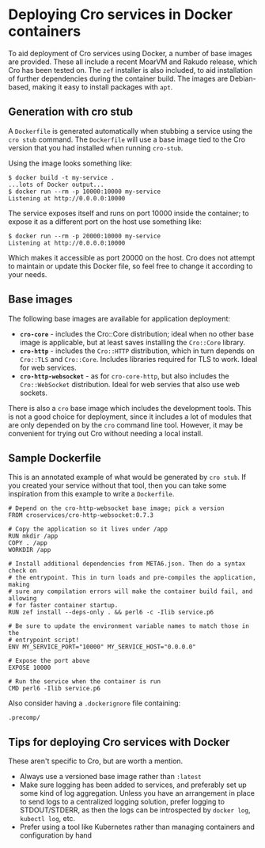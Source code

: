 # Deploying Cro services in Docker containers

To aid deployment of Cro services using Docker, a number of base images are
provided. These all include a recent MoarVM and Rakudo release, which Cro has
been tested on. The `zef` installer is also included, to aid installation of
further dependencies during the container build. The images are Debian-based,
making it easy to install packages with `apt`.

## Generation with cro stub

A `Dockerfile` is generated automatically when stubbing a service using the
`cro stub` command. The `Dockerfile` will use a base image tied to the Cro
version that you had installed when running `cro-stub`.

Using the image looks something like:

```
$ docker build -t my-service .
...lots of Docker output...
$ docker run --rm -p 10000:10000 my-service
Listening at http://0.0.0.0:10000
```

The service exposes itself and runs on port 10000 inside the container; to
expose it as a different port on the host use something like:

```
$ docker run --rm -p 20000:10000 my-service
Listening at http://0.0.0.0:10000
```

Which makes it accessible as port 20000 on the host. Cro does not attempt to
maintain or update this Docker file, so feel free to change it according to
your needs.

## Base images

The following base images are available for application deployment:

* **`cro-core`** - includes the Cro::Core distribution; ideal when no other
  base image is applicable, but at least saves installing the `Cro::Core`
  library.
* **`cro-http`** - includes the `Cro::HTTP` distribution, which in turn
  depends on `Cro::TLS` and `Cro::Core`. Includes libraries required for TLS
  to work. Ideal for web services.
* **`cro-http-websocket`** - as for `cro-core-http`, but also includes
  the `Cro::WebSocket` distribution. Ideal for web servies that also use web
  sockets.

There is also a `cro` base image which includes the development tools. This is
not a good choice for deployment, since it includes a lot of modules that are
only depended on by the `cro` command line tool. However, it may be convenient
for trying out Cro without needing a local install.

## Sample Dockerfile

This is an annotated example of what would be generated by `cro stub`. If you
created your service without that tool, then you can take some inspiration
from this example to write a `Dockerfile`.

```
# Depend on the cro-http-websocket base image; pick a version
FROM croservices/cro-http-websocket:0.7.3

# Copy the application so it lives under /app
RUN mkdir /app
COPY . /app
WORKDIR /app

# Install additional dependencies from META6.json. Then do a syntax check on
# the entrypoint. This in turn loads and pre-compiles the application, making
# sure any compilation errors will make the container build fail, and allowing
# for faster container startup.
RUN zef install --deps-only . && perl6 -c -Ilib service.p6

# Be sure to update the environment variable names to match those in the
# entrypoint script!
ENV MY_SERVICE_PORT="10000" MY_SERVICE_HOST="0.0.0.0"

# Expose the port above
EXPOSE 10000

# Run the service when the container is run
CMD perl6 -Ilib service.p6
```

Also consider having a `.dockerignore` file containing:

```
.precomp/
```

## Tips for deploying Cro services with Docker

These aren't specific to Cro, but are worth a mention.

* Always use a versioned base image rather than `:latest`
* Make sure logging has been added to services, and preferably set up some
  kind of log aggregation. Unless you have an arrangement in place to send
  logs to a centralized logging solution, prefer logging to STDOUT/STDERR, as
  then the logs can be introspected by `docker log`, `kubectl log`, etc.
* Prefer using a tool like Kubernetes rather than managing containers and
  configuration by hand
